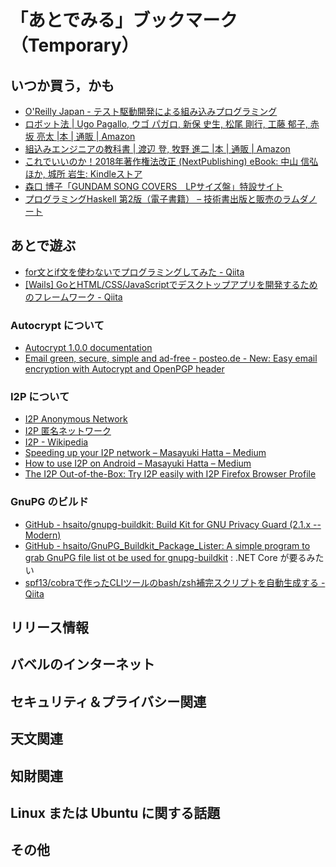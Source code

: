 # 「あとでみる」ブックマーク（Temporary）

## いつか買う，かも

- [O'Reilly Japan - テスト駆動開発による組み込みプログラミング](https://www.oreilly.co.jp/books/9784873116143/)
- [ロボット法 | Ugo Pagallo, ウゴ パガロ, 新保 史生, 松尾 剛行, 工藤 郁子, 赤坂 亮太 |本 | 通販 | Amazon](https://www.amazon.co.jp/exec/obidos/ASIN/4326403454/baldandersinf-22/)
- [組込みエンジニアの教科書 | 渡辺 登, 牧野 進二 |本 | 通販 | Amazon](https://www.amazon.co.jp/exec/obidos/ASIN/4863542755/baldandersinf-22/)
- [これでいいのか！2018年著作権法改正 (NextPublishing) eBook: 中山 信弘ほか, 城所 岩生: Kindleストア](https://www.amazon.co.jp/exec/obidos/ASIN/B07NQ75YQC/baldandersinf-22/)
- [森口 博子「GUNDAM SONG COVERS　LPサイズ盤」特設サイト](http://kingeshop.jp/shop/pages/hiroko_moriguchi_gundam40th.aspx)
- [プログラミングHaskell 第2版（電子書籍） – 技術書出版と販売のラムダノート](https://www.lambdanote.com/products/haskell-ebook)

## あとで遊ぶ

- [for文とif文を使わないでプログラミングしてみた - Qiita](https://qiita.com/SAKIchan/items/1ba150fbdf4e64ade548)
- [[Wails] GoとHTML/CSS/JavaScriptでデスクトップアプリを開発するためのフレームワーク - Qiita](https://qiita.com/ishihamat/items/e3e02224351824a62f5f)

### Autocrypt について

- [Autocrypt 1.0.0 documentation](https://autocrypt.org/)
- [Email green, secure, simple and ad-free - posteo.de - New: Easy email encryption with Autocrypt and OpenPGP header](https://posteo.de/en/blog/new-easy-email-encryption-with-autocrypt-and-openpgp-header)

### I2P について

- [I2P Anonymous Network](https://geti2p.net/)
- [I2P 匿名ネットワーク](https://geti2p.net/ja/)
- [I2P - Wikipedia](https://ja.wikipedia.org/wiki/I2P)
- [Speeding up your I2P network – Masayuki Hatta – Medium](https://medium.com/@mhatta/speeding-up-your-i2p-network-c08ec9de225d)
- [How to use I2P on Android – Masayuki Hatta – Medium](https://medium.com/@mhatta/how-to-use-i2p-on-android-91dd379fdb65?fbclid=IwAR1kckWLLLJv1U_8-FIreYOm0rWJcckV_p_OUpolUFe_BH2G-4voDfDyyxk)
- [The I2P Out-of-the-Box: Try I2P easily with I2P Firefox Browser Profile](https://medium.com/@mhatta/the-i2p-out-of-the-box-try-i2p-easily-with-i2p-firefox-browser-profile-3649ab8e8ff2)

### GnuPG のビルド

- [GitHub - hsaito/gnupg-buildkit: Build Kit for GNU Privacy Guard (2.1.x -- Modern)](https://github.com/hsaito/gnupg-buildkit)
- [GitHub - hsaito/GnuPG_Buildkit_Package_Lister: A simple program to grab GnuPG file list ot be used for gnupg-buildkit](https://github.com/hsaito/GnuPG_Buildkit_Package_Lister) : .NET Core が要るみたい
- [spf13/cobraで作ったCLIツールのbash/zsh補完スクリプトを自動生成する - Qiita](https://qiita.com/minamijoyo/items/9dceb1d8a66e48ab45cd)


## リリース情報


## バベルのインターネット


## セキュリティ＆プライバシー関連


## 天文関連


## 知財関連


## Linux または Ubuntu に関する話題


## その他


<!-- eof -->
